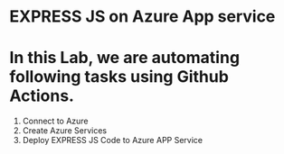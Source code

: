 # EXPRESS JS on Azure App service

# In this Lab, we are automating following tasks using Github Actions.

1. Connect to Azure
2. Create Azure Services
3. Deploy EXPRESS JS Code to Azure APP Service
